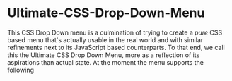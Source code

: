 # Ultimate-CSS-Drop-Down-Menu
This CSS Drop Down menu is a culmination of trying to create a *pure* CSS based menu that's actually usable in the real world and with similar refinements next to its JavaScript based counterparts. To that end, we call this the Ultimate CSS Drop Down Menu, more as a reflection of its aspirations than actual state. At the moment the menu supports the following
